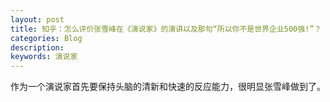 ```yaml
---
layout: post
title: 知乎：怎么评价张雪峰在《演说家》的演讲以及那句“所以你不是世界企业500强!”？
categories: Blog
description:
keywords: 演说家
---
```


作为一个演说家首先要保持头脑的清新和快速的反应能力，很明显张雪峰做到了。
